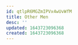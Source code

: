 ```yaml
---
id: qtlpR6MGZmIPVx4wUvWfM
title: Other Men
desc: ''
updated: 1643723096368
created: 1643723096368
---
```


